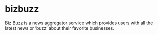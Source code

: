 # bizbuzz
Biz Buzz is a news aggregator service which provides users with all the latest news or ‘buzz’ about their favorite businesses.

